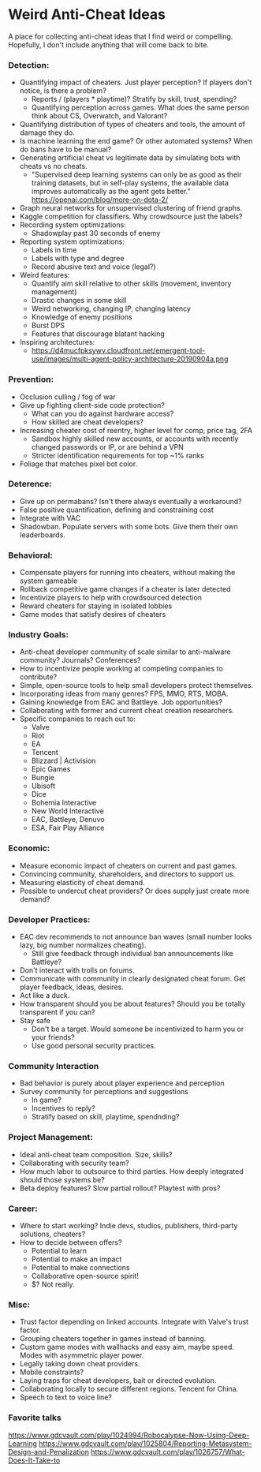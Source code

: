 # Weird Anti-Cheat Ideas
A place for collecting anti-cheat ideas that I find weird or compelling.  
Hopefully, I don't include anything that will come back to bite.

### Detection:  
- Quantifying impact of cheaters. Just player perception? If players don't notice, is there a problem?  
  - Reports / (players * playtime)? Stratify by skill, trust, spending?
  - Quantifying perception across games. What does the same person think about CS, Overwatch, and Valorant?
- Quantifying distribution of types of cheaters and tools, the amount of damage they do. 
- Is machine learning the end game? Or other automated systems? When do bans have to be manual?
- Generating artificial cheat vs legitimate data by simulating bots with cheats vs no cheats.
  -  "Supervised deep learning systems can only be as good as their training datasets, but in self-play systems, the available data     improves automatically as the agent gets better." https://openai.com/blog/more-on-dota-2/
- Graph neural networks for unsupervised clustering of friend graphs.
- Kaggle competition for classifiers. Why crowdsource just the labels?
- Recording system optimizations:
  - Shadowplay past 30 seconds of enemy
- Reporting system optimizations:
  - Labels in time
  - Labels with type and degree
  - Record abusive text and voice (legal?)
- Weird features:  
  - Quantify aim skill relative to other skills (movement, inventory management)   
  - Drastic changes in some skill  
  - Weird networking, changing IP, changing latency
  - Knowledge of enemy positions
  - Burst DPS
  - Features that discourage blatant hacking
 - Inspiring architectures:
   - https://d4mucfpksywv.cloudfront.net/emergent-tool-use/images/multi-agent-policy-architecture-20190904a.png
  
### Prevention:  
- Occlusion culling / fog of war  
- Give up fighting client-side code protection?  
  - What can you do against hardware access?  
  - How skilled are cheat developers?  
- Increasing cheater cost of reentry, higher level for comp, price tag, 2FA  
  - Sandbox highly skilled new accounts, or accounts with recently changed passwords or IP, or are behind a VPN 
  - Stricter identification requirements for top ~1% ranks  
- Foliage that matches pixel bot color.

### Deterence:  
- Give up on permabans? Isn't there always eventually a workaround?  
- False positive quantification, defining and constraining cost  
- Integrate with VAC 
- Shadowban. Populate servers with some bots. Give them their own leaderboards.

### Behavioral:  
- Compensate players for running into cheaters, without making the system gameable  
- Rollback competitive game changes if a cheater is later detected  
- Incentivize players to help with crowdsourced detection  
- Reward cheaters for staying in isolated lobbies
- Game modes that satisfy desires of cheaters

### Industry Goals:
- Anti-cheat developer community of scale similar to anti-malware community? Journals? Conferences?  
- How to incentivize people working at competing companies to contribute?
- Simple, open-source tools to help small developers protect themselves.  
- Incorporating ideas from many genres? FPS, MMO, RTS, MOBA.  
- Gaining knowledge from EAC and Battleye. Job opportunities?  
- Collaborating with former and current cheat creation researchers.
- Specific companies to reach out to:
  - Valve
  - Riot
  - EA
  - Tencent
  - Blizzard | Activision
  - Epic Games
  - Bungie
  - Ubisoft
  - Dice
  - Bohemia Interactive
  - New World Interactive
  - EAC, Battleye, Denuvo
  - ESA, Fair Play Alliance

### Economic:  
- Measure economic impact of cheaters on current and past games.  
- Convincing community, shareholders, and directors to support us.  
- Measuring elasticity of cheat demand.  
- Possible to undercut cheat providers? Or does supply just create more demand?  

### Developer Practices:  
- EAC dev recommends to not announce ban waves (small number looks lazy, big number normalizes cheating).  
  - Still give feedback through individual ban announcements like Battleye?  
- Don't interact with trolls on forums.  
- Communicate with community in clearly designated cheat forum. Get player feedback, ideas, desires.  
- Act like a duck.  
- How transparent should you be about features? Should you be totally transparent if you can?  
- Stay safe
  - Don't be a target. Would someone be incentivized to harm you or your friends?  
  - Use good personal security practices.  

### Community Interaction
- Bad behavior is purely about player experience and perception
- Survey community for perceptions and suggestions
  - In game?
  - Incentives to reply?
  - Stratify based on skill, playtime, spendnding?
  
### Project Management:  
- Ideal anti-cheat team composition. Size, skills?  
- Collaborating with security team?  
- How much labor to outsource to third parties. How deeply integrated should those systems be?  
- Beta deploy features? Slow partial rollout? Playtest with pros? 

### Career:
- Where to start working? Indie devs, studios, publishers, third-party solutions, cheaters?
- How to decide between offers?
  - Potential to learn
  - Potential to make an impact
  - Potential to make connections
  - Collaborative open-source spirit!
  - $? Not really.

### Misc:  
- Trust factor depending on linked accounts. Integrate with Valve's trust factor.  
- Grouping cheaters together in games instead of banning.  
- Custom game modes with wallhacks and easy aim, maybe speed. Modes with asymmetric player power.  
- Legally taking down cheat providers.  
- Mobile constraints?  
- Laying traps for cheat developers, bait or directed evolution.  
- Collaborating locally to secure different regions. Tencent for China.
- Speech to text to voice line?

### Favorite talks
https://www.gdcvault.com/play/1024994/Robocalypse-Now-Using-Deep-Learning
https://www.gdcvault.com/play/1025804/Reporting-Metasystem-Design-and-Penalization
https://www.gdcvault.com/play/1026757/What-Does-It-Take-to
